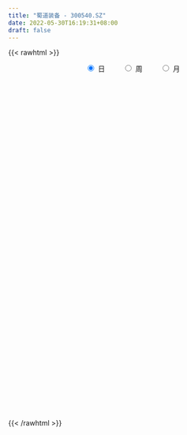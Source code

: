 ```yaml
---
title: "蜀道装备 - 300540.SZ"
date: 2022-05-30T16:19:31+08:00
draft: false
---
```

{{< rawhtml >}}
    <div style="text-align: center">
        <label style="padding: 1rem;"><input style="margin-right: .5rem" type="radio" name="period" value="D" checked onclick="period_change(this)">日</label>
        <label style="padding: 1rem;"><input style="margin-right: .5rem" type="radio" name="period" value="W" onclick="period_change(this)">周</label>
        <label style="padding: 1rem;"><input style="margin-right: .5rem" type="radio" name="period" value="M" onclick="period_change(this)">月</label>
    </div>
    <div id="chart" style="height: 700px;"></div> 
    <script type="text/javascript">
        const D_v = [9596.1,10809.34,15487.01,14985.45,11866.71,11725.35,17617.91,15800.18,17338.1,17106.5,16348.01,27650.5,30309.46,19472.51,12977.3,16371.07,14835.5,10976.0,11771.01,9877.78,8500.26,81813.55,76382.62,54698.46,32431.5,56734.54,30459.11,31703.02,46039.44,48944.32,33247.04,25998.52,37545.31,26115.52,20439.05,54640.87,38527.54,40361.51,35949.09,28441.03,24555.9,28656.33,52818.0,88487.26,54653.67,70849.61,59965.22,41745.02,41922.12,31054.97,33450.35,117391.21,143269.66,85613.53,66713.54,77301.54,101838.67,130208.81,105725.58,160867.31,116273.21,135493.23,91345.58,260689.05,256655.58,168277.73,119830.9,125265.69,144217.44,141860.81,141914.11,182143.1,175519.91,129649.89,126473.84,76357.59,101403.18,64773.76,81170.56,92045.07,109621.09,99888.38,95085.54,56014.99,42242.1,54832.68,40538.03,40065.52,46234.05,36513.03,68475.61,60937.37,39377.0,28018.51,28489.57,28840.37,30086.84,26316.01,49199.14,46244.61,53836.8,37937.01,46236.5,46355.31,29741.0,60829.52,92384.11,60978.09,46427.09,41606.92,50324.54,56544.46,61222.46,77576.89,55943.58,62855.98,50834.57,43490.47,35970.52,38072.96,88017.67,96680.37,58030.56,97355.72,135824.09,110740.21,68250.5,59288.69,57426.48,53417.5,49376.0,186128.57,185643.26,124708.43,100867.76,106215.74,83414.24,62376.57,69787.38,55408.02,86367.29,91299.81,72224.0,146271.22,98279.01,88678.11,59198.0,94698.54,92537.65,85050.55,69867.52,103724.04,50274.5,52856.01,51272.01,35445.01,82035.01,65107.52,44359.75,33101.0,39879.81,25454.54,28032.75,22286.96,18080.54,29042.26,21174.01,25176.81,20500.0,13029.38,22271.0,25619.0,35204.5,26344.2,17618.51,17258.0,23875.44,16687.0,21872.0,15574.02,12614.19,21040.19,24212.19,14170.5,21289.02,34484.69,21622.74,52560.87,38299.5,21706.46,24851.88,18101.53,53849.12,30366.28,17904.0,21853.0,25584.8,18942.53,15782.51,20489.84,26877.46,33659.1,103031.25,76541.15,41020.02,78528.21,143709.84,98681.45,59521.56,37139.05,27084.05,26712.0,25062.51,19960.04,45706.6,31422.0,20325.15,27726.45,24322.45,13401.5,19738.0,29291.01,12254.0,17285.5,23463.01,20565.04,13873.91,28153.02,21558.78,22287.16,18392.47,23111.81,18616.29,16434.04,10282.04,17639.04,21154.77,13140.5,11578.0,13848.54,18389.0,19493.0,21446.48,19752.78,20974.0,39181.5,20844.0,15761.0,14369.0,14544.18]
const D_histogram = [0.0,-0.0095726496,0.0079253902,0.0382645907,0.0488094961,0.0628762852,0.0750789276,0.0744533533,0.0720321671,0.0550465634,0.0086373871,-0.0084902138,0.0096069335,0.0105210938,-0.0038738474,-0.0162517979,-0.0490158064,-0.0761355481,-0.1172676818,-0.126468422,-0.1340299172,0.0107475884,0.1610694701,0.218550852,0.243686342,0.2887946572,0.2700083651,0.2728085331,0.3030481635,0.3156633893,0.2545862508,0.2124829875,0.1839950125,0.1083171405,0.0463487893,0.031854037,0.0407821108,0.0510666505,0.034742454,-0.0396026847,-0.1297340756,-0.1800670924,-0.1660302417,-0.0571218325,-0.0066478234,0.0632821073,0.0937333096,0.0957155404,-0.0155564147,-0.1498257252,-0.1577503129,0.1038289502,0.3136097108,0.3624260147,0.3892926282,0.3554335675,0.3757369328,0.3604208174,0.3246750555,0.4387169283,0.4048155977,0.4219924075,0.7603303103,1.0328840501,1.0573870438,0.6999985023,0.3214128456,0.0775664496,-0.0992162487,-0.1938388669,-0.2685773116,-0.1195534561,0.0409271228,-0.1451709456,-0.4618301571,-0.599524861,-0.744098784,-0.8218065787,-0.7667798524,-0.6947886624,-0.5767023868,-0.6394551617,-0.5810637084,-0.5505862768,-0.5054005844,-0.5230504444,-0.5435055004,-0.4861883787,-0.4196741211,-0.3512018951,-0.5478583712,-0.5117614244,-0.5628012915,-0.5515412283,-0.482697027,-0.4657846356,-0.4659308153,-0.4010326968,-0.218720201,-0.151839075,-0.0002857063,0.0745028191,0.153245827,0.2133977184,0.239112121,0.3504770014,0.524843619,0.5879628335,0.4777880523,0.4302466229,0.4445339752,0.3739205228,0.3856830648,0.4475816227,0.406451476,0.3894048579,0.3383198073,0.2084565626,0.1012813972,-0.0277673428,0.0973164651,0.2294024532,0.2620655796,0.2696697785,0.4066967205,0.4616562847,0.4101901961,0.3537702052,0.261934981,0.199982574,0.1167941499,0.3466692812,0.5659203223,0.5315182145,0.5231562533,0.5220654242,0.2672141048,0.0932522019,-0.0338664849,-0.1931686914,-0.150700752,-0.1017126342,-0.1281933826,0.1028376922,0.0681119555,0.0190898241,-0.0938025964,-0.0733935952,-0.0443649302,-0.1243115057,-0.1219449379,-0.3996840608,-0.5458707757,-0.6760003341,-0.7921704664,-0.8246872069,-0.7271589217,-0.6760206298,-0.6799875419,-0.6382398206,-0.6732338282,-0.6317056238,-0.630382171,-0.6318310576,-0.5760656716,-0.5607164981,-0.5147046988,-0.5368669043,-0.5151345313,-0.4601114483,-0.4658301867,-0.3997691867,-0.4303924163,-0.3652286064,-0.2770724391,-0.1701985991,-0.022984109,0.0659072579,0.0425951657,0.0489984736,0.082513942,0.1661775003,0.2414086606,0.2813335307,0.3417054998,0.3962716374,0.4402442788,0.4749067743,0.4695637216,0.4606920096,0.4592344881,0.4448611623,0.4712716066,0.3797488885,0.2814196837,0.1361124006,0.0560973878,-0.0089213349,-0.080895427,-0.1870949937,-0.3527870289,-0.3082379814,-0.0607945575,0.0789008306,0.1773823052,0.3133879222,0.4337983759,0.3603583254,0.1875903528,0.0262888062,-0.1130482641,-0.1800023559,-0.2117079792,-0.2338540215,-0.1430152256,-0.1529979603,-0.1461677493,-0.2488016227,-0.2315796386,-0.2532047545,-0.3051258708,-0.394954881,-0.414228105,-0.3943438281,-0.356441732,-0.3690476842,-0.3326752402,-0.4371457183,-0.4772785025,-0.4234780711,-0.3834948422,-0.2500092773,-0.0924257439,0.0109468397,0.0978714976,0.1786415841,0.2470837829,0.3030099168,0.3366198596,0.3498842729,0.3591145291,0.3747247201,0.3984049349,0.4096776436,0.4346232545,0.381601175,0.3556487064,0.3210475792,0.2814695797,0.256159807]
const D_fast = [0.0,-0.011965812,0.0075135754,0.0474189236,0.0701662029,0.0999520634,0.1309244377,0.1489122017,0.1644990572,0.1612750944,0.1170252649,0.0977751106,0.1182739913,0.1218184249,0.106455022,0.090014122,0.0449961619,-0.0011574668,-0.071606521,-0.1124243666,-0.1534933412,-0.0060289385,0.1845603107,0.2966794056,0.3827364811,0.5000434606,0.5487592598,0.6197615611,0.7257632324,0.8172943055,0.8198637297,0.8308812132,0.8483919914,0.7997934045,0.7494122507,0.7428810076,0.7620046092,0.7850558114,0.7774172284,0.6931714186,0.5706065087,0.4752567188,0.4477860091,0.5424139601,0.5912260134,0.6769764709,0.7308610006,0.7567721165,0.6416110578,0.469885316,0.42252315,0.7100596507,0.998242839,1.1376656465,1.2618554171,1.3168547483,1.4310923468,1.5058814357,1.5513044377,1.7750255426,1.8423281114,1.965003023,2.4934235034,3.0241982558,3.3130480104,3.1306590945,2.8324266492,2.6079718657,2.4063851051,2.2633027702,2.1214199976,2.2405554891,2.4112678487,2.1888770439,1.7567602931,1.469184374,1.138585755,0.8554263156,0.7187580788,0.6170521032,0.5909627821,0.3683462168,0.281471743,0.1743026054,0.0931381517,-0.0552743195,-0.2116057505,-0.2758357235,-0.3142399961,-0.333568244,-0.6671893128,-0.7590327222,-0.9507729122,-1.0773981561,-1.1292282114,-1.2287619789,-1.3453908625,-1.3807509182,-1.2531184727,-1.2241971154,-1.0727151732,-0.9793009431,-0.8622464785,-0.7487451574,-0.6632527247,-0.4642685938,-0.1586910715,0.0514188514,0.0606910833,0.1207113096,0.2461321558,0.268998834,0.3771821422,0.5509761057,0.6114588281,0.6917634244,0.7252583256,0.6475092217,0.5656544055,0.4296638298,0.579076754,0.7685133554,0.8666928768,0.9417145202,1.1804156424,1.3507892778,1.4018707382,1.4338932985,1.4075418196,1.3955850561,1.3415951695,1.6581376212,2.0188687428,2.1173461887,2.2397732908,2.3691988177,2.1811510245,2.0305021721,1.8949168641,1.6873224847,1.6921152361,1.7156751953,1.6571461013,1.9138865992,1.8961888513,1.851939176,1.7155961063,1.7176567087,1.7355941412,1.6245696893,1.5964500226,1.2187898845,0.9361354757,0.6370058337,0.3227930848,0.0841045427,-0.0001569025,-0.1180237681,-0.2919875657,-0.4097997996,-0.6131022643,-0.7295004658,-0.8857725557,-1.0451792067,-1.1334302386,-1.2582601896,-1.3409245651,-1.4973034967,-1.6043547565,-1.6643595355,-1.7865358206,-1.8204171173,-1.9586384509,-1.9847817927,-1.9658937352,-1.901569545,-1.760101082,-1.6547329008,-1.6673962014,-1.6487432752,-1.5945993213,-1.4693913879,-1.3338080625,-1.2235498097,-1.0777514656,-0.9241174187,-0.7700837076,-0.6166945185,-0.5046466408,-0.3983453504,-0.2849942499,-0.1881522851,-0.0439239391,-0.0405094351,-0.068483719,-0.179762902,-0.2457535677,-0.3130026242,-0.405200573,-0.5581738882,-0.8120626806,-0.8445731284,-0.6123283439,-0.4529077481,-0.3100806973,-0.0957280997,0.133131948,0.1497814788,0.0239110944,-0.1308182506,-0.298417387,-0.4103720678,-0.4950046859,-0.5756142335,-0.520529244,-0.5687614688,-0.5984731951,-0.7633074742,-0.8039803997,-0.8889067043,-1.0171092882,-1.2056770188,-1.328507269,-1.4072089491,-1.458417286,-1.5632851592,-1.6100815253,-1.8238384329,-1.9832908428,-2.0353599292,-2.0912504109,-2.0202671653,-1.8857900679,-1.7796807743,-1.668288242,-1.5428577595,-1.412644615,-1.2809660018,-1.1632010941,-1.0624656126,-0.9634567242,-0.8541653531,-0.7308839046,-0.617191785,-0.4835903604,-0.4412121462,-0.3782524382,-0.3325916705,-0.3018022751,-0.2630720961]
const D_slow = [0.0,-0.0023931624,-0.0004118148,0.0091543328,0.0213567069,0.0370757782,0.0558455101,0.0744588484,0.0924668902,0.106228531,0.1083878778,0.1062653244,0.1086670577,0.1112973312,0.1103288693,0.1062659199,0.0940119683,0.0749780813,0.0456611608,0.0140440553,-0.019463424,-0.0167765269,0.0234908406,0.0781285536,0.1390501391,0.2112488034,0.2787508947,0.346953028,0.4227150689,0.5016309162,0.5652774789,0.6183982257,0.6643969789,0.691476264,0.7030634613,0.7110269706,0.7212224983,0.7339891609,0.7426747744,0.7327741032,0.7003405843,0.6553238112,0.6138162508,0.5995357927,0.5978738368,0.6136943636,0.637127691,0.6610565761,0.6571674724,0.6197110412,0.5802734629,0.6062307005,0.6846331282,0.7752396319,0.8725627889,0.9614211808,1.055355414,1.1454606183,1.2266293822,1.3363086143,1.4375125137,1.5430106156,1.7330931931,1.9913142057,2.2556609666,2.4306605922,2.5110138036,2.530405416,2.5056013538,2.4571416371,2.3899973092,2.3601089452,2.3703407259,2.3340479895,2.2185904502,2.068709235,1.882684539,1.6772328943,1.4855379312,1.3118407656,1.1676651689,1.0078013785,0.8625354514,0.7248888822,0.5985387361,0.467776125,0.3318997499,0.2103526552,0.1054341249,0.0176336512,-0.1193309416,-0.2472712978,-0.3879716206,-0.5258569277,-0.6465311845,-0.7629773434,-0.8794600472,-0.9797182214,-1.0343982717,-1.0723580404,-1.072429467,-1.0538037622,-1.0154923054,-0.9621428758,-0.9023648456,-0.8147455953,-0.6835346905,-0.5365439821,-0.417096969,-0.3095353133,-0.1984018195,-0.1049216888,-0.0085009226,0.1033944831,0.2050073521,0.3023585665,0.3869385184,0.439052659,0.4643730083,0.4574311726,0.4817602889,0.5391109022,0.6046272971,0.6720447417,0.7737189219,0.889132993,0.9916805421,1.0801230934,1.1456068386,1.1956024821,1.2248010196,1.3114683399,1.4529484205,1.5858279741,1.7166170375,1.8471333935,1.9139369197,1.9372499702,1.928783349,1.8804911761,1.8428159881,1.8173878296,1.7853394839,1.811048907,1.8280768958,1.8328493519,1.8093987028,1.7910503039,1.7799590714,1.748881195,1.7183949605,1.6184739453,1.4820062514,1.3130061679,1.1149635512,0.9087917495,0.7270020191,0.5579968617,0.3879999762,0.228440021,0.060131564,-0.097794842,-0.2553903847,-0.4133481491,-0.557364567,-0.6975436915,-0.8262198663,-0.9604365923,-1.0892202252,-1.2042480872,-1.3207056339,-1.4206479306,-1.5282460347,-1.6195531863,-1.688821296,-1.7313709458,-1.7371169731,-1.7206401586,-1.7099913672,-1.6977417488,-1.6771132633,-1.6355688882,-1.5752167231,-1.5048833404,-1.4194569654,-1.3203890561,-1.2103279864,-1.0916012928,-0.9742103624,-0.85903736,-0.744228738,-0.6330134474,-0.5151955457,-0.4202583236,-0.3499034027,-0.3158753026,-0.3018509556,-0.3040812893,-0.3243051461,-0.3710788945,-0.4592756517,-0.5363351471,-0.5515337864,-0.5318085788,-0.4874630025,-0.4091160219,-0.3006664279,-0.2105768466,-0.1636792584,-0.1571070568,-0.1853691229,-0.2303697118,-0.2832967067,-0.341760212,-0.3775140184,-0.4157635085,-0.4523054458,-0.5145058515,-0.5724007611,-0.6357019498,-0.7119834175,-0.8107221377,-0.914279164,-1.012865121,-1.101975554,-1.194237475,-1.2774062851,-1.3866927147,-1.5060123403,-1.6118818581,-1.7077555686,-1.770257888,-1.7933643239,-1.790627614,-1.7661597396,-1.7214993436,-1.6597283978,-1.5839759186,-1.4998209537,-1.4123498855,-1.3225712532,-1.2288900732,-1.1292888395,-1.0268694286,-0.918213615,-0.8228133212,-0.7339011446,-0.6536392498,-0.5832718549,-0.5192319031]
const D_data = [['2021-05-19', 17.29, 17.25, 17.17, 17.4],['2021-05-20', 17.1, 17.1, 16.9, 17.2],['2021-05-21', 17.1, 17.46, 16.91, 17.61],['2021-05-24', 17.46, 17.77, 17.35, 18.06],['2021-05-25', 17.62, 17.67, 17.41, 17.95],['2021-05-26', 17.67, 17.83, 17.59, 17.93],['2021-05-27', 17.85, 17.94, 17.75, 18.29],['2021-05-28', 17.99, 17.88, 17.67, 18.48],['2021-05-31', 17.88, 17.92, 17.8, 18.08],['2021-06-01', 17.91, 17.75, 17.5, 17.96],['2021-06-02', 17.7, 17.25, 17.24, 17.84],['2021-06-03', 17.2, 17.46, 17.02, 18.05],['2021-06-04', 17.25, 17.92, 17.1, 18.09],['2021-06-07', 17.8, 17.78, 17.35, 17.84],['2021-06-08', 17.7, 17.57, 17.4, 17.7],['2021-06-09', 17.43, 17.53, 17.37, 17.86],['2021-06-10', 17.53, 17.14, 17.13, 17.53],['2021-06-11', 17.15, 17.01, 17.01, 17.29],['2021-06-15', 16.98, 16.58, 16.58, 17.15],['2021-06-16', 16.58, 16.75, 16.51, 16.85],['2021-06-17', 16.68, 16.62, 16.51, 16.83],['2021-06-18', 16.62, 18.85, 16.61, 19.0],['2021-06-21', 18.89, 19.79, 18.51, 21.0],['2021-06-22', 19.69, 19.35, 18.62, 19.78],['2021-06-23', 19.07, 19.37, 19.05, 19.8],['2021-06-24', 19.37, 20.05, 19.03, 20.96],['2021-06-25', 19.87, 19.58, 19.41, 20.4],['2021-06-28', 19.9, 20.07, 19.58, 20.35],['2021-06-29', 20.0, 20.79, 20.0, 21.36],['2021-06-30', 20.78, 21.0, 20.2, 21.41],['2021-07-01', 20.7, 20.25, 20.21, 21.39],['2021-07-02', 20.31, 20.48, 19.94, 20.75],['2021-07-05', 20.48, 20.71, 19.63, 20.88],['2021-07-06', 20.48, 20.05, 19.78, 20.85],['2021-07-07', 19.95, 20.01, 19.66, 20.45],['2021-07-08', 20.01, 20.53, 19.87, 21.78],['2021-07-09', 20.09, 20.94, 19.79, 21.17],['2021-07-12', 21.04, 21.15, 20.8, 21.88],['2021-07-13', 21.06, 20.94, 20.8, 21.8],['2021-07-14', 20.81, 20.07, 20.0, 20.81],['2021-07-15', 19.76, 19.46, 19.25, 19.88],['2021-07-16', 19.44, 19.55, 19.27, 20.22],['2021-07-19', 20.2, 20.21, 19.8, 21.5],['2021-07-20', 19.7, 21.73, 19.5, 22.1],['2021-07-21', 21.6, 21.49, 20.9, 21.93],['2021-07-22', 21.5, 22.17, 21.49, 23.18],['2021-07-23', 22.16, 22.1, 21.85, 23.25],['2021-07-26', 21.7, 22.0, 21.09, 22.11],['2021-07-27', 21.98, 20.41, 20.28, 22.25],['2021-07-28', 20.02, 19.48, 19.01, 20.5],['2021-07-29', 19.88, 20.64, 19.71, 20.92],['2021-07-30', 20.72, 24.77, 20.65, 24.77],['2021-08-02', 25.0, 25.66, 24.62, 26.62],['2021-08-03', 25.41, 24.72, 24.39, 25.56],['2021-08-04', 24.8, 25.07, 24.36, 25.94],['2021-08-05', 25.14, 24.72, 24.11, 26.49],['2021-08-06', 24.73, 25.8, 24.56, 26.39],['2021-08-09', 26.65, 25.82, 25.6, 28.34],['2021-08-10', 25.26, 25.87, 24.85, 26.8],['2021-08-11', 26.0, 28.45, 25.64, 30.87],['2021-08-12', 28.45, 27.35, 27.03, 28.84],['2021-08-13', 26.38, 28.49, 25.56, 29.79],['2021-08-16', 28.42, 34.19, 28.18, 34.19],['2021-08-17', 36.98, 36.01, 35.91, 40.96],['2021-08-18', 32.0, 34.85, 32.0, 38.4],['2021-08-19', 33.84, 30.2, 30.0, 34.5],['2021-08-20', 29.61, 28.7, 28.4, 30.68],['2021-08-23', 29.2, 29.22, 28.51, 30.2],['2021-08-24', 29.95, 29.27, 28.43, 30.73],['2021-08-25', 28.19, 29.8, 27.93, 30.59],['2021-08-26', 29.06, 29.75, 28.61, 30.99],['2021-08-27', 30.09, 32.94, 29.28, 33.0],['2021-08-30', 31.48, 34.23, 30.26, 35.27],['2021-08-31', 33.3, 30.11, 29.56, 33.7],['2021-09-01', 29.76, 27.19, 26.88, 31.44],['2021-09-02', 27.0, 28.08, 26.7, 28.6],['2021-09-03', 27.82, 26.97, 25.3, 28.52],['2021-09-06', 26.9, 26.83, 25.7, 27.3],['2021-09-07', 27.09, 28.02, 26.62, 28.35],['2021-09-08', 28.05, 28.19, 27.3, 29.25],['2021-09-09', 28.0, 28.95, 27.77, 30.03],['2021-09-10', 28.38, 26.5, 26.24, 28.38],['2021-09-13', 26.3, 27.65, 25.32, 28.28],['2021-09-14', 27.74, 27.2, 26.86, 28.28],['2021-09-15', 27.01, 27.26, 26.6, 27.64],['2021-09-16', 27.86, 26.21, 26.06, 28.75],['2021-09-17', 26.66, 25.7, 25.55, 26.99],['2021-09-22', 25.0, 26.4, 24.85, 26.92],['2021-09-23', 26.98, 26.51, 26.48, 28.19],['2021-09-24', 26.07, 26.6, 25.71, 27.0],['2021-09-27', 24.02, 22.56, 22.32, 25.47],['2021-09-28', 23.04, 24.59, 23.04, 25.21],['2021-09-29', 23.86, 22.98, 22.93, 24.75],['2021-09-30', 23.68, 23.14, 22.68, 23.68],['2021-10-08', 23.7, 23.58, 23.17, 24.29],['2021-10-11', 24.07, 22.68, 22.51, 24.18],['2021-10-12', 22.89, 22.02, 21.7, 23.23],['2021-10-13', 22.2, 22.53, 21.79, 22.74],['2021-10-14', 22.53, 24.28, 22.35, 24.55],['2021-10-15', 23.88, 23.21, 22.93, 23.93],['2021-10-18', 22.97, 24.65, 22.97, 24.67],['2021-10-19', 24.51, 24.18, 24.05, 25.11],['2021-10-20', 23.99, 24.59, 23.52, 25.61],['2021-10-21', 24.6, 24.74, 24.31, 25.57],['2021-10-22', 24.56, 24.59, 24.07, 25.21],['2021-10-25', 24.93, 26.15, 24.7, 26.68],['2021-10-26', 26.18, 27.96, 25.31, 28.0],['2021-10-27', 27.96, 27.57, 26.89, 28.44],['2021-10-28', 27.5, 25.63, 25.6, 27.5],['2021-10-29', 25.97, 26.3, 25.65, 27.43],['2021-11-01', 25.9, 27.3, 25.87, 27.49],['2021-11-02', 26.92, 26.39, 26.26, 28.25],['2021-11-03', 26.58, 27.56, 26.48, 28.47],['2021-11-04', 27.53, 28.73, 27.15, 28.73],['2021-11-05', 28.4, 27.86, 27.61, 28.69],['2021-11-08', 29.17, 28.36, 27.9, 29.87],['2021-11-09', 27.81, 28.09, 27.22, 28.29],['2021-11-10', 27.8, 26.89, 26.58, 27.96],['2021-11-11', 26.81, 26.72, 26.27, 27.23],['2021-11-12', 26.78, 25.9, 25.89, 26.93],['2021-11-15', 26.0, 29.17, 25.99, 29.8],['2021-11-16', 28.62, 30.16, 28.2, 30.5],['2021-11-17', 30.0, 29.64, 29.61, 30.76],['2021-11-18', 30.98, 29.74, 28.72, 32.3],['2021-11-19', 28.1, 32.13, 28.1, 33.6],['2021-11-22', 32.64, 32.09, 31.44, 34.1],['2021-11-23', 31.42, 31.25, 31.0, 32.18],['2021-11-24', 31.45, 31.35, 30.6, 32.37],['2021-11-25', 31.26, 30.91, 30.82, 32.35],['2021-11-26', 30.3, 31.22, 30.3, 32.25],['2021-11-29', 30.08, 30.86, 30.01, 31.94],['2021-11-30', 31.8, 35.55, 31.4, 37.03],['2021-12-01', 34.51, 37.2, 33.6, 38.94],['2021-12-02', 36.17, 35.18, 35.1, 37.51],['2021-12-03', 35.9, 36.05, 35.3, 37.19],['2021-12-06', 36.0, 36.79, 34.32, 37.0],['2021-12-07', 36.27, 33.5, 33.16, 36.5],['2021-12-08', 33.87, 33.77, 33.0, 34.99],['2021-12-09', 33.78, 33.84, 32.87, 34.6],['2021-12-10', 33.33, 32.84, 32.18, 33.85],['2021-12-13', 32.9, 35.18, 32.9, 35.8],['2021-12-14', 34.6, 35.67, 34.19, 36.88],['2021-12-15', 35.8, 34.95, 34.9, 36.8],['2021-12-16', 34.59, 38.98, 34.53, 40.38],['2021-12-17', 38.31, 36.51, 36.51, 38.6],['2021-12-20', 36.98, 36.4, 35.5, 37.96],['2021-12-21', 36.97, 35.39, 34.9, 36.97],['2021-12-22', 36.1, 37.0, 35.51, 38.43],['2021-12-23', 36.45, 37.45, 36.01, 38.83],['2021-12-24', 37.42, 36.13, 35.7, 38.8],['2021-12-27', 36.6, 37.1, 36.01, 38.0],['2021-12-28', 36.65, 32.87, 32.35, 37.11],['2021-12-29', 33.39, 33.21, 32.58, 34.33],['2021-12-30', 33.0, 32.37, 32.0, 33.68],['2021-12-31', 32.37, 31.46, 31.26, 32.74],['2022-01-04', 31.49, 31.6, 31.2, 31.94],['2022-01-05', 31.5, 32.9, 29.78, 33.0],['2022-01-06', 32.0, 32.25, 31.01, 33.88],['2022-01-07', 31.97, 31.21, 31.21, 33.16],['2022-01-10', 30.84, 31.4, 30.5, 31.86],['2022-01-11', 31.25, 29.95, 29.88, 31.75],['2022-01-12', 30.0, 30.4, 30.0, 30.7],['2022-01-13', 30.26, 29.48, 29.24, 30.52],['2022-01-14', 29.27, 28.89, 28.89, 29.72],['2022-01-17', 28.79, 29.2, 28.48, 29.44],['2022-01-18', 29.35, 28.34, 28.18, 29.43],['2022-01-19', 28.01, 28.35, 27.77, 28.73],['2022-01-20', 28.43, 27.01, 26.93, 28.43],['2022-01-21', 27.22, 26.99, 26.49, 27.33],['2022-01-24', 26.99, 27.06, 26.64, 27.47],['2022-01-25', 26.99, 25.88, 25.88, 27.76],['2022-01-26', 26.35, 26.4, 26.2, 27.36],['2022-01-27', 25.0, 24.74, 24.56, 26.09],['2022-01-28', 24.77, 25.49, 24.77, 25.88],['2022-02-07', 26.3, 25.7, 25.51, 26.4],['2022-02-08', 25.8, 26.04, 25.61, 26.49],['2022-02-09', 26.0, 26.91, 26.0, 27.05],['2022-02-10', 26.9, 26.59, 26.44, 27.17],['2022-02-11', 26.62, 25.16, 25.14, 26.87],['2022-02-14', 25.01, 25.28, 24.82, 25.95],['2022-02-15', 25.17, 25.54, 25.15, 25.69],['2022-02-16', 25.7, 26.35, 25.7, 26.76],['2022-02-17', 26.27, 26.61, 26.06, 26.98],['2022-02-18', 26.29, 26.47, 26.03, 26.55],['2022-02-21', 26.2, 27.04, 26.16, 27.21],['2022-02-22', 27.0, 27.38, 26.58, 28.5],['2022-02-23', 27.24, 27.67, 27.03, 27.88],['2022-02-24', 27.59, 27.97, 27.07, 28.98],['2022-02-25', 28.0, 27.78, 27.55, 28.72],['2022-02-28', 27.77, 27.94, 27.17, 28.01],['2022-03-01', 28.37, 28.26, 27.83, 28.59],['2022-03-02', 28.16, 28.32, 27.88, 28.7],['2022-03-03', 28.48, 29.15, 28.0, 29.8],['2022-03-04', 29.1, 27.77, 27.74, 29.1],['2022-03-07', 27.94, 27.38, 27.25, 28.15],['2022-03-08', 27.24, 26.25, 25.93, 27.38],['2022-03-09', 26.64, 26.49, 24.89, 26.96],['2022-03-10', 26.61, 26.26, 26.2, 27.43],['2022-03-11', 26.14, 25.72, 25.18, 26.14],['2022-03-14', 25.55, 24.65, 24.65, 26.5],['2022-03-15', 24.5, 22.89, 22.81, 24.66],['2022-03-16', 23.18, 24.86, 22.46, 24.95],['2022-03-17', 25.38, 27.97, 25.0, 29.83],['2022-03-18', 28.08, 27.6, 27.26, 28.88],['2022-03-21', 27.6, 27.76, 27.11, 27.88],['2022-03-22', 28.01, 29.0, 27.5, 29.5],['2022-03-23', 31.5, 29.75, 29.0, 34.4],['2022-03-24', 28.75, 27.73, 27.46, 30.28],['2022-03-25', 26.91, 26.01, 26.01, 27.3],['2022-03-28', 25.5, 25.31, 25.05, 26.28],['2022-03-29', 25.66, 24.71, 24.6, 25.78],['2022-03-30', 25.1, 24.91, 24.63, 25.27],['2022-03-31', 24.81, 24.89, 24.48, 25.18],['2022-04-01', 24.68, 24.64, 24.2, 24.88],['2022-04-06', 25.09, 26.04, 24.0, 26.09],['2022-04-07', 25.33, 24.82, 24.82, 25.96],['2022-04-08', 24.6, 24.84, 24.19, 25.3],['2022-04-11', 24.84, 22.98, 22.9, 24.84],['2022-04-12', 22.49, 23.98, 22.28, 24.22],['2022-04-13', 23.68, 23.2, 23.06, 24.0],['2022-04-14', 23.2, 22.3, 22.22, 23.58],['2022-04-15', 22.16, 21.05, 20.75, 22.16],['2022-04-18', 21.05, 21.19, 20.4, 21.26],['2022-04-19', 21.24, 21.22, 20.93, 21.79],['2022-04-20', 21.56, 21.15, 21.15, 22.48],['2022-04-21', 20.96, 20.13, 20.0, 21.55],['2022-04-22', 20.1, 20.35, 19.92, 20.99],['2022-04-25', 20.01, 17.9, 17.88, 20.5],['2022-04-26', 18.1, 17.74, 17.61, 18.63],['2022-04-27', 18.29, 18.37, 16.93, 18.5],['2022-04-28', 18.2, 17.89, 17.85, 18.47],['2022-04-29', 18.19, 19.03, 18.01, 19.3],['2022-05-05', 19.04, 19.73, 19.03, 20.1],['2022-05-06', 19.5, 19.47, 18.89, 19.97],['2022-05-09', 19.59, 19.57, 19.18, 19.97],['2022-05-10', 19.56, 19.81, 19.11, 19.94],['2022-05-11', 19.82, 19.99, 19.71, 20.8],['2022-05-12', 19.89, 20.16, 19.61, 20.51],['2022-05-13', 20.19, 20.16, 19.9, 20.57],['2022-05-16', 20.16, 20.1, 19.9, 20.73],['2022-05-17', 20.04, 20.2, 19.66, 20.46],['2022-05-18', 20.19, 20.46, 20.06, 20.62],['2022-05-19', 20.46, 20.81, 19.88, 20.93],['2022-05-20', 20.66, 20.92, 20.57, 21.15],['2022-05-23', 21.0, 21.39, 20.7, 21.39],['2022-05-24', 21.39, 20.54, 20.52, 22.35],['2022-05-25', 20.54, 20.85, 20.44, 21.58],['2022-05-26', 20.66, 20.75, 20.25, 21.27],['2022-05-27', 21.0, 20.64, 20.35, 21.2],['2022-05-30', 20.72, 20.78, 20.3, 20.98]]
const W_v = [76023.65,31870.2,34581.03,24594.49,43105.88,30894.48,43162.38,40147.54,40916.74,49316.26,30495.44,36621.08,28697.0,32984.0,27775.3,27936.61,89181.34,18916.93,15472.42,18862.0,15109.0,24103.96,22277.21,14916.74,16008.83,16476.0,16175.4,17000.0,15944.33,7935.97,5244.77,18593.98,21757.34,29289.64,45250.54,27428.59,63050.7,48274.35,28203.58,39313.54,19648.7,42674.18,94457.56,144427.06,36258.21,281838.81,199279.31,162042.51,244351.37,382372.26,398556.55,268087.97,193986.63,145017.41,133893.41,112487.72,111324.75,77416.93,165330.88,185273.06,171250.26,255350.21,216674.6,142564.77,107701.64,121500.47,193442.85,269935.18,140933.37,128516.91,223272.99,122848.6,87485.13,57105.94,29611.01,84652.68,54387.02,67939.93,70029.46,68770.62,89566.38,130177.04,150176.47,123918.09,242292.29,392624.53,292752.47,348502.51,260664.88,464600.0700000001,92388.47,172015.12,161183.88,277433.25,283414.98,133327.1,200205.79,162996.08,149833.76,87523.29,78740.21,72758.34,60713.38,83816.92,75779.52,78725.51,122288.63,266880.09,130507.8,189263.04,111059.39,79116.09,12869.04,90407.04,113362.6,72325.47,50550.87,50972.74,42827.46,37075.58,24044.37,51983.9,36293.13,76403.02,82956.77,43573.7,69978.13,140092.05,81777.01,65993.23,154469.61,161524.35,116575.89,86734.33,90606.39,73158.2,51884.85,58770.04,224262.82,669292.9199999999,484172.14,148771.71,69633.02,92852.16,96658.87,72491.06,130323.76,67426.27,81812.99,94304.84,61103.73,130787.81,88366.15,92792.12,29971.91,246673.02,152403.68,129207.93,177235.44,249683.67,547295.01,549038.3300000001,459997.64,170920.53,46404.08,507061.27,690130.73,388375.96,797138.39,594293.73,528942.78,357494.94,230818.75,192664.46,156892.11,265281.39,141392.46,170015.65,124632.64,235950.55,121513.66,76870.19,57650.19,34013.55,119321.72,167829.83,158301.57,168472.06,241597.05,102621.52,280108.92,160322.62,188256.23,112258.28,37060.71,104646.43,56072.46,71995.6,108752.57,74632.38,111962.6,250706.23,185932.34,177268.29,157963.86,326773.76,265563.67,474736.9399999999,648568.14,896798.84,735401.15,609404.4099999999,447498.86,288713.34,122812.6,196808.49,28489.57,180686.97,214106.62,302225.73,301611.93,231224.5,475908.4099999999,349123.38,646724.02,377201.9500000001,494441.33,420162.8499999999,327994.08,226947.29,148755.06,113973.62,122468.08,97310.95,87611.09,168256.82,148875.27,100066.84,260598.8,421461.08,135957.65,97453.75,114479.41,87441.46,113503.24,35050.33,73794.35,92929.8,111129.5,14544.18]
const W_histogram = [0.0,-0.0228722507,-0.128307544,-0.2068052132,-0.1981769604,-0.154845219,-0.0654196324,0.0136219965,0.0374997102,0.076295341,0.0464118433,0.0787290255,0.0265734162,0.033024731,-0.0483290844,-0.0388524587,-0.1537444679,-0.2440482469,-0.2852643939,-0.3331523711,-0.327305368,-0.282252567,-0.2351046489,-0.1961991019,-0.1979455903,-0.200480671,-0.1868253822,-0.3009925313,-0.4195483607,-0.4510845996,-0.4224234469,-0.3409041756,-0.2106821269,-0.1215275681,-0.0713997604,0.0814346084,0.239602491,0.2863767611,0.1966837299,0.2171813498,0.2636614254,0.2962795572,0.4042396123,0.9446949564,1.0865028625,0.9545472811,0.8163983596,0.4369290012,0.1975133091,0.1114473739,0.0372853756,0.0482242848,-0.0893146853,-0.2673138398,-0.2984249174,-0.3637317765,-0.3711123688,-0.409059367,-0.3244908582,-0.311302453,-0.2429098525,-0.0786644116,-0.1027254085,-0.2496804045,-0.3043591713,-0.265183274,-0.1310736553,0.0048869623,0.0202974798,0.0636819757,0.1482820129,0.148917585,0.0577264595,-0.0265419822,-0.0574423232,-0.042950122,-0.0350407616,-0.0653325539,-0.1394654248,-0.1337627974,-0.0665596244,0.0180018088,0.0637735139,0.137424198,0.2288356327,0.4953675409,0.7693664093,1.029375702,1.3021970227,1.1075106973,0.9030777557,0.6884626156,0.3867682299,0.4222266879,0.3135731476,0.090926351,-0.0593088116,-0.1179585225,-0.1801507949,-0.2281610307,-0.3648093142,-0.4344475539,-0.501370149,-0.5714804543,-0.6258856948,-0.6712550402,-0.5772155623,-0.5082460926,-0.4097115036,-0.2294159488,-0.1601884652,-0.1339288749,-0.1063925038,-0.015611527,-0.0382064691,-0.0370350011,-0.0648635238,-0.0888914265,-0.1453489503,-0.1902068703,-0.2320101348,-0.2042568969,-0.1472597373,-0.0656763588,-0.026914476,0.0135930021,0.0485792806,0.1010835225,0.031735135,-0.0900608772,-0.0961967814,0.003797576,-0.0570747238,-0.0028646148,0.0054316356,-0.0154909322,-0.0154066967,-0.0135803752,0.3043281083,0.4599272388,0.2888214591,0.1071109186,-0.0153204829,-0.1138763151,-0.1875805417,-0.2280536133,-0.1699559681,-0.1424747169,-0.0649975736,0.035914085,0.0925353948,0.159698764,0.1804452901,0.185916039,0.2704464301,0.370126123,0.3704856995,0.3390007451,0.3662916475,0.4664472296,0.5185293332,0.7784367946,0.6643628655,0.5073361277,0.4427817691,0.7046818215,0.7684886089,0.5913570656,0.7031933342,0.7538346644,0.757918289,0.4870954505,0.1802214495,-0.1425071135,-0.3385912103,-0.4487134756,-0.6443034805,-0.8447271145,-0.9534237452,-0.827001579,-0.8732131202,-0.9345088572,-0.8818532394,-0.7668217888,-0.6386747772,-0.4520478276,-0.2924029612,-0.1465233413,-0.0038212729,-0.0231070174,0.1832483334,0.2045367437,0.2288620112,0.0873680026,-0.0129939415,-0.062500874,-0.1061131318,-0.1013829836,-0.0906203541,-0.1370611154,-0.0411103869,0.0683147651,0.1911424771,0.2874163979,0.2432823208,0.3643439177,0.58942842,0.7619087673,0.9965769223,1.0973822912,1.3636847042,1.0650709847,0.7766022411,0.4867843174,0.3186940367,-0.0432595277,-0.2587611526,-0.4222751264,-0.4319892129,-0.3227508612,-0.1535189159,-0.1798438424,0.1957165356,0.3473791439,0.7162782061,0.6872720108,0.8478861564,0.8585369569,0.498900748,0.2069655182,-0.1598066029,-0.5270905866,-0.8487133508,-1.0482554945,-1.0537693865,-0.9349793284,-0.8266134428,-0.8587659603,-0.7245464825,-0.7128801733,-0.762974699,-0.7472209759,-0.9439500932,-1.0641984386,-1.1673479289,-1.139393211,-1.0121790242,-0.8226455061,-0.6684824934,-0.5162434825]
const W_fast = [0.0,-0.0285903134,-0.1661024927,-0.2963014651,-0.3372174525,-0.3325970158,-0.2595263373,-0.1770792092,-0.1438265681,-0.085957102,-0.1042376388,-0.0522382003,-0.0977504555,-0.083042958,-0.1764790445,-0.1767155334,-0.3300436597,-0.4813595003,-0.5938917459,-0.7250678158,-0.8010471547,-0.8265574954,-0.8381857396,-0.8483299681,-0.899562854,-0.9522181025,-0.9852691592,-1.1746844412,-1.3981273608,-1.5424347495,-1.6193794586,-1.6230862312,-1.5455347142,-1.4867620475,-1.4544841798,-1.2812911589,-1.0632226536,-0.9448541932,-0.9853762919,-0.9105833345,-0.7981879026,-0.6914998815,-0.4824799233,0.2941491598,0.7075827816,0.8142640205,0.8802146889,0.6099775808,0.419940216,0.3617361243,0.2968954698,0.3198904503,0.1600228088,-0.0848048056,-0.1905221125,-0.3467619158,-0.4469206003,-0.5871324403,-0.583686646,-0.648323854,-0.6406587166,-0.4960793786,-0.5458217277,-0.7551968248,-0.8859653844,-0.9130853056,-0.8117441008,-0.6745617426,-0.6540768552,-0.5947718653,-0.4731013249,-0.4352363565,-0.5119958672,-0.6028998045,-0.6481607262,-0.6444060555,-0.6452568854,-0.6918818162,-0.8008810433,-0.8286191153,-0.7780558484,-0.688993963,-0.6272788795,-0.5192721458,-0.370651803,0.0197219904,0.4860624611,1.0034156794,1.6017862557,1.6839776047,1.7053141019,1.6628146157,1.4578122876,1.5988274176,1.5685671642,1.3686519553,1.2035895898,1.1154502483,1.0082202771,0.9031697837,0.6753191716,0.4970690434,0.3048039111,0.0918234923,-0.119053172,-0.3322362774,-0.3825006901,-0.4405927435,-0.4444860304,-0.3215444628,-0.2923640955,-0.299586724,-0.2986484788,-0.2117703838,-0.2439169432,-0.2520042254,-0.2960486291,-0.3422993884,-0.4350941498,-0.5275037874,-0.6273095856,-0.6506205718,-0.6304383466,-0.5652740579,-0.533240794,-0.4893350653,-0.4422039667,-0.3644288442,-0.425843448,-0.5701546795,-0.600339779,-0.4993960276,-0.5745370084,-0.5210430531,-0.5113888937,-0.5361841946,-0.5399516333,-0.5415204056,-0.147529895,0.1230510452,0.0241506303,-0.1307821806,-0.2570437028,-0.3840686138,-0.5046679759,-0.6021544507,-0.5865457976,-0.5946832256,-0.5334554757,-0.4235652959,-0.3438101374,-0.2367220771,-0.1708642285,-0.1189144698,0.0332275288,0.2254387524,0.3184197538,0.3716849857,0.4905487999,0.7073161895,0.8890306264,1.3435472864,1.3955640737,1.3653713678,1.4115124515,1.8495829593,2.1055118989,2.0762196219,2.3638542241,2.6029542204,2.7965174172,2.6474684413,2.3856498028,2.0272944614,1.7465625619,1.5242619277,1.1675960528,0.7559906402,0.4089380731,0.3286098445,0.0640950234,-0.230827928,-0.39863562,-0.4753096167,-0.5068312993,-0.4332163066,-0.3466721805,-0.237423396,-0.0956766457,-0.1207391446,0.1314282896,0.2038508857,0.2853916561,0.1657396481,0.0621292186,-0.0030029324,-0.0731434731,-0.0937590709,-0.1056515298,-0.18635757,-0.1006844382,0.025819405,0.1964327363,0.3645607566,0.3812472597,0.5933948361,0.9658364433,1.3287939825,1.812606368,2.1877573098,2.7949808988,2.7626349255,2.6683167422,2.5001948977,2.4117781262,2.0390096799,1.7588177669,1.4897350115,1.3720236218,1.4005742581,1.5314264745,1.4601405873,1.8846300993,2.1231374935,2.6711061073,2.8139179146,3.1865035994,3.411788639,3.1768776172,2.9366837669,2.5299599951,2.0309033648,1.4971022628,1.0354962455,0.7665400068,0.6515852329,0.5532977578,0.3064537502,0.2595366074,0.0929828733,-0.1478553272,-0.3189068481,-0.7516234887,-1.1379214438,-1.5329079163,-1.7898015011,-1.9156320704,-1.9317599288,-1.9447175394,-1.9215393991]
const W_slow = [0.0,-0.0057180627,-0.0377949487,-0.089496252,-0.1390404921,-0.1777517968,-0.1941067049,-0.1907012058,-0.1813262782,-0.162252443,-0.1506494822,-0.1309672258,-0.1243238717,-0.116067689,-0.1281499601,-0.1378630748,-0.1762991917,-0.2373112535,-0.308627352,-0.3919154447,-0.4737417867,-0.5443049285,-0.6030810907,-0.6521308662,-0.7016172638,-0.7517374315,-0.7984437771,-0.8736919099,-0.9785790001,-1.09135015,-1.1969560117,-1.2821820556,-1.3348525873,-1.3652344794,-1.3830844194,-1.3627257673,-1.3028251446,-1.2312309543,-1.1820600218,-1.1277646844,-1.061849328,-0.9877794387,-0.8867195356,-0.6505457965,-0.3789200809,-0.1402832606,0.0638163293,0.1730485796,0.2224269069,0.2502887503,0.2596100942,0.2716661655,0.2493374941,0.1825090342,0.1079028048,0.0169698607,-0.0758082315,-0.1780730733,-0.2591957878,-0.3370214011,-0.3977488642,-0.4174149671,-0.4430963192,-0.5055164203,-0.5816062131,-0.6479020316,-0.6806704455,-0.6794487049,-0.6743743349,-0.658453841,-0.6213833378,-0.5841539415,-0.5697223267,-0.5763578222,-0.590718403,-0.6014559335,-0.6102161239,-0.6265492624,-0.6614156185,-0.6948563179,-0.711496224,-0.7069957718,-0.6910523933,-0.6566963438,-0.5994874357,-0.4756455505,-0.2833039481,-0.0259600226,0.299589233,0.5764669074,0.8022363463,0.9743520002,1.0710440577,1.1766007296,1.2549940166,1.2777256043,1.2628984014,1.2334087708,1.188371072,1.1313308144,1.0401284858,0.9315165973,0.8061740601,0.6633039465,0.5068325228,0.3390187628,0.1947148722,0.0676533491,-0.0347745268,-0.092128514,-0.1321756303,-0.165657849,-0.192255975,-0.1961588568,-0.205710474,-0.2149692243,-0.2311851053,-0.2534079619,-0.2897451995,-0.3372969171,-0.3952994508,-0.446363675,-0.4831786093,-0.499597699,-0.506326318,-0.5029280675,-0.4907832473,-0.4655123667,-0.4575785829,-0.4800938022,-0.5041429976,-0.5031936036,-0.5174622846,-0.5181784383,-0.5168205294,-0.5206932624,-0.5245449366,-0.5279400304,-0.4518580033,-0.3368761936,-0.2646708288,-0.2378930992,-0.2417232199,-0.2701922987,-0.3170874341,-0.3741008374,-0.4165898295,-0.4522085087,-0.4684579021,-0.4594793809,-0.4363455322,-0.3964208411,-0.3513095186,-0.3048305089,-0.2372189013,-0.1446873706,-0.0520659457,0.0326842406,0.1242571525,0.2408689599,0.3705012932,0.5651104918,0.7312012082,0.8580352401,0.9687306824,1.1449011378,1.33702329,1.4848625564,1.6606608899,1.849119556,2.0385991282,2.1603729909,2.2054283532,2.1698015749,2.0851537723,1.9729754034,1.8118995333,1.6007177546,1.3623618183,1.1556114236,0.9373081435,0.7036809292,0.4832176194,0.2915121722,0.1318434779,0.018831521,-0.0542692193,-0.0909000547,-0.0918553729,-0.0976321272,-0.0518200438,-0.0006858579,0.0565296449,0.0783716455,0.0751231601,0.0594979416,0.0329696587,0.0076239128,-0.0150311757,-0.0492964546,-0.0595740513,-0.0424953601,0.0052902592,0.0771443587,0.1379649389,0.2290509183,0.3764080233,0.5668852152,0.8160294457,1.0903750185,1.4312961946,1.6975639408,1.891714501,2.0134105804,2.0930840896,2.0822692076,2.0175789195,1.9120101379,1.8040128346,1.7233251193,1.6849453904,1.6399844298,1.6889135637,1.7757583496,1.9548279012,2.1266459039,2.338617443,2.5532516822,2.6779768692,2.7297182487,2.689766598,2.5579939513,2.3458156136,2.08375174,1.8203093934,1.5865645613,1.3799112006,1.1652197105,0.9840830899,0.8058630466,0.6151193718,0.4283141278,0.1923266045,-0.0737230051,-0.3655599874,-0.6504082901,-0.9034530462,-1.1091144227,-1.276235046,-1.4052959167]
const W_data = [['2017-07-21', 21.0159, 19.8409, 19.144, 21.7328],['2017-07-28', 19.4095, 19.4825, 19.0046, 19.8476],['2017-08-04', 19.4759, 18.0354, 17.9292, 19.5489],['2017-08-11', 18.0553, 17.7301, 17.4314, 18.5797],['2017-08-18', 17.6239, 18.4536, 17.6239, 19.4692],['2017-08-25', 18.52, 18.8652, 18.1283, 18.9315],['2017-09-01', 18.8652, 19.6883, 18.759, 19.8542],['2017-09-08', 19.4626, 19.9671, 19.1572, 20.0268],['2017-09-15', 19.914, 19.5489, 19.3232, 20.3786],['2017-09-22', 19.4228, 19.9272, 19.2767, 20.4384],['2017-09-29', 19.8741, 19.1174, 18.5864, 19.8741],['2017-10-13', 19.3763, 19.9339, 19.1705, 20.1596],['2017-10-20', 19.9737, 18.8452, 18.6063, 20.0003],['2017-10-27', 18.832, 19.4626, 18.5133, 19.914],['2017-11-03', 19.4626, 18.135, 17.9226, 19.4825],['2017-11-10', 18.3142, 19.0245, 18.1151, 19.0245],['2017-11-17', 18.9448, 17.0795, 16.7277, 21.2017],['2017-11-24', 17.0065, 16.6414, 16.1635, 17.3517],['2017-12-01', 16.7012, 16.6481, 15.3072, 16.7012],['2017-12-08', 16.6614, 16.0241, 15.3006, 16.7609],['2017-12-15', 15.8781, 16.2564, 15.8781, 16.4888],['2017-12-22', 16.2299, 16.5684, 15.6856, 16.8273],['2017-12-29', 16.5286, 16.5551, 15.8316, 16.595],['2018-01-05', 16.5551, 16.4224, 16.3361, 16.6614],['2018-01-12', 16.3228, 15.7586, 15.4997, 16.4489],['2018-01-19', 15.7055, 15.4732, 15.0616, 15.7519],['2018-01-26', 15.4599, 15.44, 14.8492, 15.9113],['2018-02-02', 15.3935, 13.2494, 12.9042, 15.4732],['2018-02-09', 13.2959, 12.1409, 11.4572, 13.4685],['2018-02-14', 12.1475, 12.3267, 12.1475, 12.5325],['2018-02-23', 12.3267, 12.5591, 12.3267, 12.5923],['2018-03-02', 12.579, 13.037, 12.579, 13.2096],['2018-03-09', 13.0304, 13.8137, 12.891, 13.8601],['2018-03-16', 13.9331, 13.568, 13.1432, 14.5903],['2018-03-23', 13.5614, 13.183, 12.9441, 14.9687],['2018-03-30', 12.7781, 14.8293, 12.7781, 14.8558],['2018-04-04', 14.8293, 15.6789, 14.3712, 17.1791],['2018-04-13', 14.9355, 14.8691, 14.6766, 15.4798],['2018-04-20', 14.6832, 13.0636, 12.8246, 14.9687],['2018-04-27', 13.0768, 14.2584, 13.0768, 14.8558],['2018-05-04', 14.2385, 14.8027, 13.6079, 15.1678],['2018-05-11', 14.6036, 14.9222, 14.5372, 15.6988],['2018-05-18', 15.1213, 16.3958, 14.9355, 16.7145],['2018-05-25', 18.0354, 24.0096, 18.0354, 24.0096],['2018-06-01', 21.6067, 21.6067, 21.6067, 22.0912],['2018-06-08', 19.4493, 18.9846, 18.3939, 21.0026],['2018-06-15', 18.6594, 18.8799, 18.135, 20.0866],['2018-06-22', 17.4537, 14.9703, 14.1225, 17.4537],['2018-06-29', 15.2595, 15.3293, 13.9629, 16.3366],['2018-07-06', 15.3592, 16.5261, 13.8034, 17.1245],['2018-07-13', 17.324, 16.3366, 16.1671, 17.9025],['2018-07-20', 16.2369, 17.3041, 15.8679, 17.5933],['2018-07-27', 16.965, 15.1199, 15.0301, 17.2343],['2018-08-03', 15.1498, 13.6438, 13.4144, 15.9975],['2018-08-10', 13.6139, 14.711, 12.9756, 15.1099],['2018-08-17', 14.2621, 13.7635, 13.3246, 14.7209],['2018-08-24', 13.6438, 13.9929, 13.2648, 14.7708],['2018-08-31', 13.6637, 13.1551, 13.1152, 14.4217],['2018-09-07', 13.0553, 14.4915, 12.6464, 14.9104],['2018-09-14', 14.0527, 13.564, 13.0653, 14.4317],['2018-09-21', 13.564, 14.2023, 13.0753, 15.1498],['2018-09-28', 14.1125, 15.8479, 13.8931, 17.0547],['2018-10-12', 15.6285, 13.7335, 13.2448, 16.4463],['2018-10-19', 13.6238, 11.5194, 10.6916, 13.7934],['2018-10-26', 11.6291, 11.8286, 11.2801, 12.796],['2018-11-02', 11.7688, 12.6464, 11.4696, 12.9656],['2018-11-09', 12.7162, 14.0527, 12.5168, 14.5614],['2018-11-16', 14.1624, 14.6611, 13.8931, 16.566],['2018-11-23', 14.6212, 13.4742, 13.2448, 15.06],['2018-11-30', 13.7435, 13.923, 12.9656, 14.3419],['2018-12-07', 14.9603, 14.7808, 13.9629, 15.5986],['2018-12-14', 14.5614, 13.9929, 13.9131, 14.9104],['2018-12-21', 13.8931, 12.5966, 12.3771, 13.9131],['2018-12-28', 12.6365, 12.1378, 11.9682, 12.9157],['2019-01-04', 12.1378, 12.3771, 11.7787, 12.3871],['2019-01-11', 12.3672, 12.7761, 12.2974, 13.2249],['2019-01-18', 12.7661, 12.6365, 12.3771, 12.9456],['2019-01-25', 12.6664, 11.9682, 11.9682, 13.4643],['2019-02-01', 12.1079, 10.9609, 10.2328, 12.3073],['2019-02-15', 11.1005, 11.5693, 10.8612, 11.8884],['2019-02-22', 11.7189, 12.3572, 11.6092, 12.417],['2019-03-01', 12.2674, 12.8659, 11.4097, 13.1351],['2019-03-08', 12.8559, 12.6664, 12.6265, 13.7036],['2019-03-15', 12.6963, 13.3246, 12.5168, 13.7236],['2019-03-22', 13.6837, 14.0527, 13.3645, 16.0374],['2019-03-29', 13.8433, 17.4337, 13.6039, 17.9523],['2019-04-04', 17.3938, 19.4484, 16.6857, 19.4484],['2019-04-12', 20.9444, 21.4231, 18.5607, 22.3108],['2019-04-19', 21.6426, 23.9863, 21.1339, 25.1034],['2019-04-26', 24.0861, 19.3686, 19.2589, 29.0329],['2019-04-30', 19.6179, 19.0694, 18.1817, 19.9171],['2019-05-10', 17.9523, 18.5707, 16.6259, 18.9497],['2019-05-17', 18.1618, 16.6558, 16.6358, 19.2489],['2019-05-24', 17.2343, 20.6452, 16.4563, 20.6452],['2019-05-31', 19.9869, 19.1093, 18.9597, 21.862],['2019-06-06', 18.9996, 17.1245, 16.7555, 19.219],['2019-06-14', 17.3938, 17.2143, 16.1771, 18.9497],['2019-06-21', 17.0847, 17.9025, 16.6558, 18.8001],['2019-06-28', 17.723, 17.5833, 17.324, 18.85],['2019-07-05', 17.8027, 17.4636, 17.1345, 18.451],['2019-07-12', 17.1545, 15.7681, 15.3792, 17.6531],['2019-07-19', 15.9277, 15.8679, 15.2495, 16.2967],['2019-07-26', 15.838, 15.2794, 15.1099, 15.838],['2019-08-02', 15.3792, 14.5414, 14.4018, 15.7382],['2019-08-09', 14.5414, 14.0028, 13.3147, 14.7508],['2019-08-16', 14.0028, 13.3845, 12.9955, 14.1026],['2019-08-23', 13.4643, 14.8007, 12.9955, 14.8007],['2019-08-30', 15.1398, 14.5115, 14.4816, 15.9576],['2019-09-06', 14.6511, 14.9703, 14.2322, 15.459],['2019-09-12', 15.0501, 16.4862, 15.0501, 17.1545],['2019-09-20', 16.7555, 15.5986, 15.459, 17.0547],['2019-09-27', 15.3094, 15.1797, 14.1624, 15.6983],['2019-09-30', 15.2395, 15.2196, 14.8905, 15.5986],['2019-10-11', 15.1498, 16.2568, 14.9603, 16.6059],['2019-10-18', 16.3566, 14.9703, 14.7508, 17.1844],['2019-10-25', 15.0301, 15.1498, 14.7608, 16.1072],['2019-11-01', 15.1398, 14.6411, 14.3818, 15.4789],['2019-11-08', 14.8506, 14.4516, 14.2921, 15.06],['2019-11-15', 14.1624, 13.6937, 13.5939, 14.3519],['2019-11-22', 13.4742, 13.3845, 13.1651, 13.9629],['2019-11-29', 13.4543, 12.9656, 12.9157, 13.4742],['2019-12-06', 13.0155, 13.564, 13.0055, 13.8832],['2019-12-13', 13.574, 13.953, 13.5141, 14.0826],['2019-12-20', 14.0627, 14.4816, 13.7934, 14.9204],['2019-12-27', 14.4816, 14.1624, 13.6637, 14.9304],['2020-01-03', 14.2522, 14.322, 13.8632, 14.5015],['2020-01-10', 14.3419, 14.4117, 14.1524, 14.7309],['2020-01-17', 14.4117, 14.8606, 14.1026, 15.838],['2020-01-23', 14.7708, 13.2748, 13.1252, 14.8606],['2020-02-07', 11.9483, 12.0081, 10.7515, 12.1079],['2020-02-14', 11.7688, 12.9656, 11.7688, 14.1425],['2020-02-21', 13.195, 14.4417, 12.9357, 14.7608],['2020-02-28', 14.5314, 12.437, 12.4071, 14.5314],['2020-03-06', 12.6365, 13.7635, 12.6065, 14.0427],['2020-03-13', 13.7734, 13.2847, 12.6265, 14.2422],['2020-03-20', 13.4044, 12.806, 12.1777, 13.7335],['2020-03-27', 12.6265, 12.9257, 11.9982, 13.0454],['2020-04-03', 12.9257, 12.8659, 12.058, 13.0254],['2020-04-10', 12.7861, 17.7429, 12.7861, 17.7429],['2020-04-17', 16.6658, 17.2442, 15.9676, 18.1319],['2020-04-24', 16.955, 13.3645, 13.1651, 18.2017],['2020-04-30', 13.1451, 12.3971, 11.669, 13.1451],['2020-05-08', 12.1777, 12.3173, 12.1378, 12.5168],['2020-05-15', 12.4071, 11.9283, 11.8884, 12.5766],['2020-05-22', 11.9982, 11.6092, 11.5892, 12.447],['2020-05-29', 11.5693, 11.4995, 11.2302, 11.9383],['2020-06-05', 11.5095, 12.5666, 11.4995, 12.9257],['2020-06-12', 12.4869, 12.2275, 12.1577, 12.816],['2020-06-19', 12.3273, 12.99, 12.1877, 13.1],['2020-06-24', 13.31, 13.69, 13.3, 14.23],['2020-07-03', 13.69, 13.55, 13.11, 13.84],['2020-07-10', 13.59, 14.06, 13.59, 14.57],['2020-07-17', 14.06, 13.8, 13.05, 14.85],['2020-07-24', 13.89, 13.78, 13.78, 15.48],['2020-07-31', 13.85, 15.16, 13.85, 15.16],['2020-08-07', 16.68, 16.08, 15.12, 18.02],['2020-08-14', 15.72, 15.39, 14.5, 16.73],['2020-08-21', 16.0, 15.19, 14.74, 16.6],['2020-08-28', 15.31, 16.21, 14.58, 16.69],['2020-09-04', 16.25, 17.83, 15.82, 18.98],['2020-09-11', 17.55, 18.08, 17.04, 22.07],['2020-09-18', 17.91, 22.12, 17.91, 23.13],['2020-09-25', 21.33, 18.5, 18.31, 23.77],['2020-09-30', 18.59, 17.81, 17.8, 19.97],['2020-10-09', 18.37, 18.88, 18.26, 19.33],['2020-10-16', 19.0, 24.12, 18.99, 25.88],['2020-10-23', 23.6, 23.29, 21.8, 26.63],['2020-10-30', 23.54, 20.71, 20.65, 24.77],['2020-11-06', 20.5, 24.9, 20.5, 28.43],['2020-11-13', 24.94, 25.41, 23.17, 26.85],['2020-11-20', 25.01, 25.86, 23.05, 28.0],['2020-11-27', 25.54, 22.49, 22.05, 25.9],['2020-12-04', 22.55, 21.05, 20.86, 22.78],['2020-12-11', 20.82, 19.47, 19.08, 21.29],['2020-12-18', 19.58, 19.76, 18.26, 20.24],['2020-12-25', 19.74, 19.98, 18.9, 21.88],['2020-12-31', 19.98, 17.91, 17.52, 20.05],['2021-01-08', 17.91, 16.42, 15.6, 18.39],['2021-01-15', 16.42, 16.22, 15.07, 16.6],['2021-01-22', 17.2, 18.68, 16.66, 19.94],['2021-01-29', 18.43, 16.2, 16.08, 19.14],['2021-02-05', 16.2, 15.11, 15.06, 16.95],['2021-02-10', 15.03, 15.87, 14.69, 16.51],['2021-02-19', 16.47, 16.5, 16.0, 16.92],['2021-02-26', 16.68, 16.79, 16.5, 17.75],['2021-03-05', 16.87, 17.95, 16.54, 18.86],['2021-03-12', 17.77, 18.25, 16.34, 18.77],['2021-03-19', 18.26, 18.72, 18.0, 19.78],['2021-03-26', 18.99, 19.39, 18.43, 22.3],['2021-04-02', 19.68, 17.67, 17.34, 19.98],['2021-04-09', 18.13, 21.06, 18.1, 21.89],['2021-04-16', 20.84, 19.51, 18.67, 21.78],['2021-04-23', 19.67, 19.85, 19.31, 21.26],['2021-04-30', 19.59, 17.59, 17.56, 19.71],['2021-05-07', 17.7, 17.49, 17.09, 18.56],['2021-05-14', 17.4, 17.7, 17.1, 19.0],['2021-05-21', 17.72, 17.46, 16.9, 17.87],['2021-05-28', 17.46, 17.88, 17.35, 18.48],['2021-06-04', 17.88, 17.92, 17.02, 18.09],['2021-06-11', 17.8, 17.01, 17.01, 17.86],['2021-06-18', 16.98, 18.85, 16.51, 19.0],['2021-06-25', 18.89, 19.58, 18.51, 21.0],['2021-07-02', 19.9, 20.48, 19.58, 21.41],['2021-07-09', 20.48, 20.94, 19.63, 21.78],['2021-07-16', 21.04, 19.55, 19.25, 21.88],['2021-07-23', 20.2, 22.1, 19.5, 23.25],['2021-07-30', 21.7, 24.77, 19.01, 24.77],['2021-08-06', 25.0, 25.8, 24.11, 26.62],['2021-08-13', 26.65, 28.49, 24.85, 30.87],['2021-08-20', 28.42, 28.7, 28.18, 40.96],['2021-08-27', 29.2, 32.94, 27.93, 33.0],['2021-09-03', 31.48, 26.97, 25.3, 35.27],['2021-09-10', 26.9, 26.5, 25.7, 30.03],['2021-09-17', 26.3, 25.7, 25.32, 28.75],['2021-09-24', 25.0, 26.6, 24.85, 28.19],['2021-09-30', 24.02, 23.14, 22.32, 25.47],['2021-10-08', 23.7, 23.58, 23.17, 24.29],['2021-10-15', 24.07, 23.21, 21.7, 24.55],['2021-10-22', 22.97, 24.59, 22.97, 25.61],['2021-10-29', 24.93, 26.3, 24.7, 28.44],['2021-11-05', 25.9, 27.86, 25.87, 28.73],['2021-11-12', 29.17, 25.9, 25.89, 29.87],['2021-11-19', 26.0, 32.13, 25.99, 33.6],['2021-11-26', 32.64, 31.22, 30.3, 34.1],['2021-12-03', 30.08, 36.05, 30.01, 38.94],['2021-12-10', 36.0, 32.84, 32.18, 37.0],['2021-12-17', 32.9, 36.51, 32.9, 40.38],['2021-12-24', 36.98, 36.13, 34.9, 38.83],['2021-12-31', 36.6, 31.46, 31.26, 38.0],['2022-01-07', 31.49, 31.21, 29.78, 33.88],['2022-01-14', 30.84, 28.89, 28.89, 31.86],['2022-01-21', 28.79, 26.99, 26.49, 29.44],['2022-01-28', 26.99, 25.49, 24.56, 27.76],['2022-02-11', 26.3, 25.16, 25.14, 27.17],['2022-02-18', 25.01, 26.47, 24.82, 26.98],['2022-02-25', 26.2, 27.78, 26.16, 28.98],['2022-03-04', 27.77, 27.77, 27.17, 29.8],['2022-03-11', 27.94, 25.72, 24.89, 28.15],['2022-03-18', 25.55, 27.6, 22.46, 29.83],['2022-03-25', 27.6, 26.01, 26.01, 34.4],['2022-04-01', 25.5, 24.64, 24.2, 26.28],['2022-04-08', 25.09, 24.84, 24.0, 26.09],['2022-04-15', 24.84, 21.05, 20.75, 24.84],['2022-04-22', 21.05, 20.35, 19.92, 22.48],['2022-04-29', 20.01, 19.03, 16.93, 20.5],['2022-05-06', 19.04, 19.47, 18.89, 20.1],['2022-05-13', 19.59, 20.16, 19.11, 20.8],['2022-05-20', 20.16, 20.92, 19.66, 21.15],['2022-05-27', 21.0, 20.64, 20.25, 22.35],['2022-06-02', 20.72, 20.78, 20.3, 20.98]]
const M_v = [367.0,529404.2999999999,434769.48,645821.6900000002,222545.2,147593.41,199055.25,417844.69,142489.65,180767.22,172077.12,229629.93,166270.26,167002.98,110936.08,163223.55,83777.22,73082.97,47283.07,131656.09,178842.17,301207.5,923770.2100000001,1309105.1599999999,514038.47,777204.41,528185.5599999999,793084.2299999999,490712.6600000001,289676.15,279139.85,935329.52,1458908.3999999999,894047.23,646362.7300000001,353104.94,574120.9500000001,522815.36,314388.72,167177.41,266000.33,317057.38,498563.08,320642.4000000001,1567010.9999999998,331635.11,393924.6700000001,382964.9099999999,740600.3499999999,1941854.8999999999,1631972.0400000003,2328961.96,935957.05,652112.5,287855.65,803536.5300000001,776231.55,287113.3,655402.4600000001,986815.1399999999,3060674.8700000001,1360067.9000000004,725508.89,1593372.79,2031019.6600000001,612144.0499999999,374885.32,1025293.1399999999,432837.9,327448.16]
const M_histogram = [0.0,0.8387938462,1.455495055,1.9505582055,1.5513009532,0.8166853079,0.4643418369,0.1658668694,-0.4987608141,-1.156322969,-1.4786553283,-1.8209614917,-1.9190027957,-1.9184011614,-1.8524799337,-1.8469402904,-1.7190125154,-1.6624624955,-1.6193275654,-1.365425514,-1.1446679943,-0.2949160614,-0.2710511136,-0.2204218664,-0.2761034305,-0.0931787124,-0.1837878114,-0.0797913323,-0.09203689,-0.1832961809,-0.0280034873,0.3927726646,0.7724158863,1.0027755392,1.0252737015,0.8624202027,0.6918035209,0.6159749983,0.5263901788,0.3489336308,0.3133105678,0.2372577118,0.1412184509,0.0844685877,0.0653058758,0.0094587265,0.1140072591,0.3005528036,0.4903760188,0.6947976372,0.9847761014,1.1890425468,1.0211198732,0.7591324564,0.5969713046,0.5370664674,0.4538254052,0.3994920517,0.5407137865,0.8399043772,1.3207021416,1.1015179619,1.0990510097,1.6186921519,1.5833231233,1.0783526532,0.8404034293,0.4293790405,-0.2488852079,-0.572874809]
const M_fast = [0.0,1.0484923077,2.0290672803,3.0117699821,3.0003379681,2.4698936498,2.233635638,1.9766273879,1.1873095009,0.2406666037,-0.4513295877,-1.248876124,-1.8266681269,-2.3056667829,-2.7028655387,-3.159060968,-3.4608863219,-3.8199519259,-4.1816488871,-4.2691032142,-4.3345126931,-3.5584897755,-3.6023876061,-3.6068638255,-3.7315712472,-3.5719412073,-3.7084972591,-3.624448613,-3.6597033933,-3.7967867294,-3.6484949076,-3.1295255895,-2.5567783963,-2.0757248586,-1.7969082709,-1.744156719,-1.7418225206,-1.6636572937,-1.6216445684,-1.7118677087,-1.6691631297,-1.6859015578,-1.7466362059,-1.7822689222,-1.7851051652,-1.8385876329,-1.7055372855,-1.44385354,-1.1314363202,-0.7533152924,-0.217142803,0.2843842791,0.3717415739,0.2995372712,0.2866189455,0.3609807251,0.3911960143,0.4367356737,0.7131358551,1.2223025401,2.0332758399,2.0894711507,2.3617669508,3.286081131,3.6465428832,3.4111605765,3.3833122099,3.0796325813,2.3391470309,1.8719387275]
const M_slow = [0.0,0.2096984615,0.5735722253,1.0612117767,1.449037015,1.6532083419,1.7692938011,1.8107605185,1.686070315,1.3969895727,1.0273257406,0.5720853677,0.0923346688,-0.3872656216,-0.850385605,-1.3121206776,-1.7418738065,-2.1574894303,-2.5623213217,-2.9036777002,-3.1898446988,-3.2635737141,-3.3313364925,-3.3864419591,-3.4554678167,-3.4787624948,-3.5247094477,-3.5446572808,-3.5676665033,-3.6134905485,-3.6204914203,-3.5222982542,-3.3291942826,-3.0785003978,-2.8221819724,-2.6065769217,-2.4336260415,-2.2796322919,-2.1480347472,-2.0608013395,-1.9824736976,-1.9231592696,-1.8878546569,-1.8667375099,-1.850411041,-1.8480463594,-1.8195445446,-1.7444063437,-1.621812339,-1.4481129297,-1.2019189043,-0.9046582677,-0.6493782993,-0.4595951852,-0.3103523591,-0.1760857423,-0.0626293909,0.037243622,0.1724220686,0.3823981629,0.7125736983,0.9879531888,1.2627159412,1.6673889792,2.06321976,2.3328079233,2.5429087806,2.6502535407,2.5880322388,2.4448135365]
const M_data = [['2016-08-31', 14.5599, 28.1271, 14.5599, 28.1271],['2016-09-30', 30.9398, 41.2707, 30.9398, 54.818],['2016-10-31', 41.6942, 43.415, 41.5619, 46.6578],['2016-11-30', 43.4216, 46.3931, 43.4216, 52.912],['2016-12-30', 46.413, 37.0285, 36.1747, 47.4586],['2017-01-26', 37.0086, 30.9199, 28.1469, 38.0807],['2017-02-28', 31.1052, 33.5208, 29.9206, 33.8848],['2017-03-31', 33.4216, 32.9385, 31.767, 43.6797],['2017-04-28', 32.3097, 25.8504, 24.4606, 33.276],['2017-05-31', 25.9298, 21.9054, 20.9429, 26.5453],['2017-06-30', 21.9054, 22.5625, 20.2525, 23.0869],['2017-07-31', 22.4364, 19.2966, 19.0046, 25.0252],['2017-08-31', 19.3763, 19.7082, 17.4314, 19.8144],['2017-09-29', 19.7082, 19.1174, 18.5864, 20.4384],['2017-10-31', 19.3763, 18.5133, 18.1217, 20.1596],['2017-11-30', 18.3673, 16.3095, 15.3072, 21.2017],['2017-12-29', 16.3494, 16.5551, 15.3006, 16.8273],['2018-01-31', 16.5551, 14.5239, 14.5239, 16.6614],['2018-02-28', 14.5903, 12.9706, 11.4572, 14.743],['2018-03-30', 12.818, 14.8293, 12.7781, 14.9687],['2018-04-27', 14.8293, 14.2584, 12.8246, 17.1791],['2018-05-31', 14.2385, 24.0096, 13.6079, 24.0096],['2018-06-29', 21.6067, 15.3293, 13.9629, 22.0912],['2018-07-31', 15.3592, 15.1897, 13.8034, 17.9025],['2018-08-31', 14.8207, 13.1551, 12.9756, 15.4191],['2018-09-28', 13.0553, 15.8479, 12.6464, 17.0547],['2018-10-31', 15.6285, 12.058, 10.6916, 16.4463],['2018-11-30', 12.1178, 13.923, 11.9882, 16.566],['2018-12-28', 14.9603, 12.1378, 11.9682, 15.5986],['2019-01-31', 12.1378, 10.2428, 10.2328, 13.4643],['2019-02-28', 10.4223, 12.9057, 10.4223, 12.9357],['2019-03-29', 12.9057, 17.4337, 12.5168, 17.9523],['2019-04-30', 17.3938, 19.0694, 16.6857, 29.0329],['2019-05-31', 17.9523, 19.1093, 16.4563, 21.862],['2019-06-28', 18.9996, 17.5833, 16.1771, 19.219],['2019-07-31', 17.8027, 15.2495, 14.8606, 18.451],['2019-08-30', 14.9603, 14.5115, 12.9955, 15.9576],['2019-09-30', 14.6511, 15.2196, 14.1624, 17.1545],['2019-10-31', 15.1498, 14.7409, 14.5115, 17.1844],['2019-11-29', 14.8506, 12.9656, 12.9157, 15.06],['2019-12-31', 13.0155, 14.1425, 13.0055, 14.9304],['2020-01-23', 14.1624, 13.2748, 13.1252, 15.838],['2020-02-28', 11.9483, 12.437, 10.7515, 14.7608],['2020-03-31', 12.6365, 12.3373, 11.9982, 14.2422],['2020-04-30', 12.4669, 12.3971, 11.669, 18.2017],['2020-05-29', 12.1777, 11.4995, 11.2302, 12.5766],['2020-06-30', 11.5095, 13.43, 11.4995, 14.23],['2020-07-31', 13.49, 15.16, 13.05, 15.48],['2020-08-31', 16.68, 16.3, 14.5, 18.02],['2020-09-30', 16.34, 17.81, 16.0, 23.77],['2020-10-30', 18.37, 20.71, 18.26, 26.63],['2020-11-30', 20.5, 21.7, 20.5, 28.43],['2020-12-31', 21.88, 17.91, 17.52, 22.39],['2021-01-29', 17.91, 16.2, 15.07, 19.94],['2021-02-26', 16.2, 16.79, 14.69, 17.75],['2021-03-31', 16.87, 17.89, 16.34, 22.3],['2021-04-30', 17.8, 17.59, 17.34, 21.89],['2021-05-31', 17.7, 17.92, 16.9, 19.0],['2021-06-30', 17.91, 21.0, 16.51, 21.41],['2021-07-30', 20.7, 24.77, 19.01, 24.77],['2021-08-31', 25.0, 30.11, 24.11, 40.96],['2021-09-30', 29.76, 23.14, 22.32, 31.44],['2021-10-29', 23.7, 26.3, 21.7, 28.44],['2021-11-30', 25.9, 35.55, 25.87, 37.03],['2021-12-31', 34.51, 31.46, 31.26, 40.38],['2022-01-28', 31.49, 25.49, 24.56, 33.88],['2022-02-28', 26.3, 27.94, 24.82, 28.98],['2022-03-31', 28.37, 24.89, 22.46, 34.4],['2022-04-29', 24.68, 19.03, 16.93, 26.09],['2022-05-31', 19.04, 20.78, 18.89, 22.35]]
        const D_a = [null,16.9,null,null,null,null,null,null,null,null,null,null,18.09,null,null,null,null,null,null,16.51,null,null,null,null,null,null,null,null,null,21.41,null,null,null,null,null,null,null,null,null,null,19.25,null,null,null,null,null,null,null,null,null,null,null,null,null,null,null,null,null,null,null,null,null,null,40.96,null,null,null,null,null,null,null,null,null,null,null,null,25.3,null,null,null,null,null,null,null,null,28.75,null,null,null,null,null,null,null,null,null,null,21.7,null,null,null,null,null,null,null,null,null,null,null,null,null,null,null,null,null,null,29.87,null,null,null,25.89,null,null,null,null,null,34.1,null,null,null,null,30.01,null,null,null,null,null,null,null,null,null,null,null,null,40.38,null,null,null,null,null,null,null,null,null,null,null,null,null,null,null,null,null,null,null,null,null,null,null,null,null,null,null,null,24.56,null,null,null,null,27.17,null,null,null,null,null,26.03,null,null,null,null,null,null,null,null,29.8,null,null,null,null,null,null,null,null,22.46,null,null,null,null,34.4,null,null,null,null,null,null,null,null,null,null,null,null,null,null,null,null,null,null,null,null,null,null,16.93,null,null,null,null,null,null,20.8,null,null,null,19.66,null,null,null,null,22.35,null,null,null,null]
const W_a = [null,null,null,17.4314,null,null,null,null,null,20.4384,null,null,null,null,null,null,null,null,null,null,null,null,null,null,null,null,null,null,11.4572,null,null,null,null,null,null,null,null,null,null,null,null,null,null,24.0096,null,null,null,null,null,null,null,null,null,null,null,null,null,null,null,null,null,null,null,10.6916,null,null,null,null,null,null,15.5986,null,null,null,null,null,null,null,10.2328,null,null,null,null,null,null,null,null,null,null,29.0329,null,null,null,null,null,null,null,null,null,null,null,null,null,null,null,12.9955,null,null,null,null,null,null,null,null,17.1844,null,null,null,null,null,null,null,null,null,null,null,null,null,null,10.7515,null,null,null,null,null,null,null,null,null,null,18.2017,null,null,null,null,11.2302,null,null,null,null,null,null,null,null,null,null,null,null,null,null,null,null,null,null,null,null,null,null,null,null,28.0,null,null,null,null,null,null,null,null,null,null,null,14.69,null,null,null,null,null,22.3,null,null,null,null,null,null,null,null,null,null,null,16.51,null,null,null,null,null,null,null,null,40.96,null,null,null,null,null,null,null,21.7,null,null,null,null,null,null,null,null,40.38,null,null,null,null,null,null,null,null,null,null,null,null,null,null,null,null,null,16.93,null,null,null,null,null]
const M_a = [null,54.818,null,null,null,null,null,null,null,null,null,null,null,null,null,null,null,null,null,null,null,null,null,null,null,null,null,null,null,10.2328,null,null,null,null,null,null,null,null,17.1844,null,null,null,10.7515,null,null,null,null,null,null,null,null,28.43,null,null,null,null,null,null,16.51,null,null,null,null,null,40.38,null,null,null,null,null]
        const D_b = [[{ coord: ['2021-05-20', 18.09] }, { coord: ['2021-06-30', 16.9] }],[{ coord: ['2021-08-17', 28.75] }, { coord: ['2021-11-12', 25.3] }],[{ coord: ['2021-11-22', 34.1] }, { coord: ['2022-01-27', 30.01] }],[{ coord: ['2022-01-27', 27.17] }, { coord: ['2022-03-23', 26.03] }],[{ coord: ['2022-04-27', 20.8] }, { coord: ['2022-05-24', 19.66] }]]
const W_b = [[{ coord: ['2017-08-11', 20.4384] }, { coord: ['2018-05-25', 17.4314] }],[{ coord: ['2018-10-19', 15.5986] }, { coord: ['2021-02-10', 10.6916] }],[{ coord: ['2021-03-26', 22.3] }, { coord: ['2021-12-17', 21.7] }]]
const M_b = [[{ coord: ['2016-09-30', 17.1844] }, { coord: ['2021-06-30', 10.7515] }]]
    </script>
{{< /rawhtml >}}